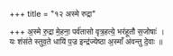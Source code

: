 +++
title = "१२ अस्मे रुद्रा"

+++
अ॒स्मे रु॒द्रा मे॒हना॒ पर्व॑तासो वृत्र॒हत्ये॒ भर॑हूतौ स॒जोषाः॑ ।  
यः शंस॑ते स्तुव॒ते धायि॑ प॒ज्र इन्द्र॑ज्येष्ठा अ॒स्माँ अ॑वन्तु दे॒वाः ॥